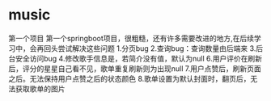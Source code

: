 # music
第一个项目
第一个springboot项目，很粗糙，还有许多需要改进的地方,在后续学习中，会再回头尝试解决这些问题 1.分页bug 2.查询bug：查询数量由后端来 3.后台安全访问bug 4.修改歌手信息是，若简介没有值，默认为null 6.用户评价在刷新后，评分的星星自己看不见，歌单重复刷新则为出现null 7.用户点赞后，刷新页面之后。无法保持用户点赞之后的状态颜色 8.歌单设置为默认封面时，翻页后，无法获取歌单的图片
